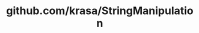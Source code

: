---
layout: post
title: github.com/krasa/StringManipulation
categories: link
tags: [انگلیسی, گیت‌هاب, برنامه‌نویسی]
---